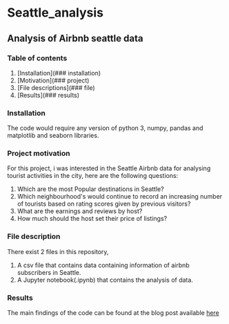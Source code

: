 # Seattle_analysis
## Analysis of Airbnb seattle data 

### Table of contents
1. [Installation](### installation)
2. [Motivation](### project)
3. [File descriptions](### file)
4. [Results](### results)

### Installation
The code would require any version of python 3, numpy, pandas and matplotlib and seaborn libraries.

### Project motivation
For this project, i was interested in the Seattle Airbnb data for analysing tourist activities in the city, here are the following questions:
1. Which are the most Popular destinations in Seattle?
2. Which neighbourhood's would continue to record an increasing number of tourists based on rating scores given by previous visitors?
3. What are the earnings and reviews by host?
4. How much should the host set their price of listings?

### File description
There exist 2 files in this repository, 
1. A csv file that contains data containing information of airbnb subscribers in Seattle. 
2. A Jupyter notebook(.ipynb) that contains the analysis of data.

### Results
The main findings of the code can be found at the blog post available [here](https://medium.com/@sonyand96/a-sneek-peek-into-seattle-airbnb-data-b7ff153da277)
